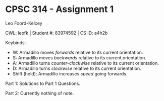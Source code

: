 # CPSC 314 - Assignment 1

Leo Foord-Kelcey

CWL: leofk | Student #: 83974592 | CS ID: a4h2b

Keybinds:
- W: Armadillo moves _forwards_ relative to its current orientation.
- S: Armadillo moves _backwards_ relative to its current orientation.
- A: Armadillo turns _counter-clockwise_ relative to its current orientation.
- D: Armadillo turns _clockwise_ relative to its current orientation.
- Shift (hold): Armadillo increases _speed_ going forwards.

Part 1: Solutions to Part 1 Questions.

Part 2: Currently nothing of note.

